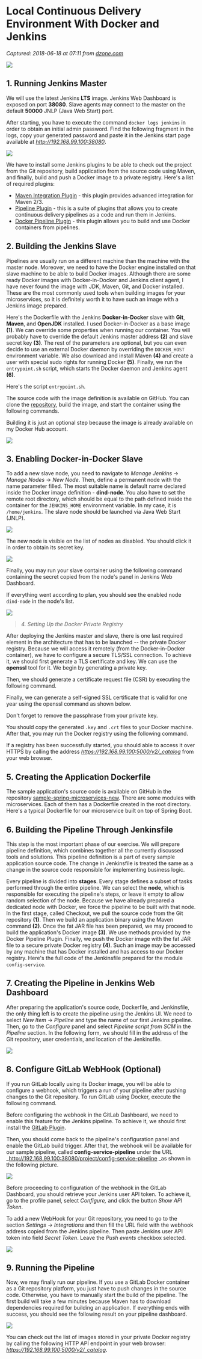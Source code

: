 # Local Continuous Delivery Environment With Docker and Jenkins

_Captured: 2018-06-18 at 07:11 from [dzone.com](https://dzone.com/articles/local-continuous-delivery-environment-with-docker?edition=382200&utm_source=Daily%20Digest&utm_medium=email&utm_campaign=Daily%20Digest%202018-06-17)_

![](https://piotrminkowski.files.wordpress.com/2018/06/art-docker-1.png?w=670&h=262)

## 1\. Running Jenkins Master

We will use the latest Jenkins **LTS** image. Jenkins Web Dashboard is exposed on port **38080**. Slave agents may connect to the master on the default **50000** JNLP (Java Web Start) port.

After starting, you have to execute the command `docker logs jenkins` in order to obtain an initial admin password. Find the following fragment in the logs, copy your generated password and paste it in the Jenkins start page available at _<http://192.168.99.100:38080>_.

![](https://piotrminkowski.files.wordpress.com/2018/06/art-docker-2.png?w=547&h=62)

We have to install some Jenkins plugins to be able to check out the project from the Git repository, build application from the source code using Maven, and finally, build and push a Docker image to a private registry. Here's a list of required plugins:

  * [Maven Integration Plugin](https://wiki.jenkins.io/display/JENKINS/Maven+Project+Plugin) \- this plugin provides advanced integration for Maven 2/3.
  * [Pipeline Plugin](https://wiki.jenkins.io/display/JENKINS/Pipeline+Plugin) \- this is a suite of plugins that allows you to create continuous delivery pipelines as a code and run them in Jenkins.
  * [Docker Pipeline Plugin](https://wiki.jenkins.io/display/JENKINS/Docker+Pipeline+Plugin) \- this plugin allows you to build and use Docker containers from pipelines.

## 2\. Building the Jenkins Slave

Pipelines are usually run on a different machine than the machine with the master node. Moreover, we need to have the Docker engine installed on that slave machine to be able to build Docker images. Although there are some ready Docker images with Docker-in-Docker and Jenkins client agent, I have never found the image with JDK, Maven, Git, and Docker installed. These are the most commonly used tools when building images for your microservices, so it is definitely worth it to have such an image with a Jenkins image prepared.

Here's the Dockerfile with the Jenkins **Docker-in-Docker** slave with **Git**, **Maven**, and **OpenJDK** installed. I used Docker-in-Docker as a base image **(1)**. We can override some properties when running our container. You will probably have to override the default Jenkins master address **(2)** and slave secret key **(3)**. The rest of the parameters are optional, but you can even decide to use an external Docker daemon by overriding the `DOCKER_HOST` environment variable. We also download and install Maven **(4)** and create a user with special sudo rights for running Docker **(5)**. Finally, we run the `entrypoint.sh` script, which starts the Docker daemon and Jenkins agent **(6)**.

Here's the script `entrypoint.sh`.

The source code with the image definition is available on GitHub. You can clone the [repository](https://github.com/piomin/jenkins-slave-dind-jnlp.git), build the image, and start the container using the following commands.

Building it is just an optional step because the image is already available on my Docker Hub account.

![](https://piotrminkowski.files.wordpress.com/2018/06/art-docker-3.png?w=840)

## 3\. Enabling Docker-in-Docker Slave

To add a new slave node, you need to navigate to _Manage Jenkins_ -> _Manage Nodes_ -> _New Node_. Then, define a permanent node with the name parameter filled. The most suitable name is default name declared inside the Docker image definition - **dind-node**. You also have to set the remote root directory, which should be equal to the path defined inside the container for the `JENKINS_HOME` environment variable. In my case, it is `/home/jenkins`. The slave node should be launched via Java Web Start (JNLP).

![](https://piotrminkowski.files.wordpress.com/2018/06/art-docker-4.png?w=598&h=203)

The new node is visible on the list of nodes as disabled. You should click it in order to obtain its secret key.

![](https://piotrminkowski.files.wordpress.com/2018/06/art-docker-5.png?w=840)

Finally, you may run your slave container using the following command containing the secret copied from the node's panel in Jenkins Web Dashboard.

If everything went according to plan, you should see the enabled node `dind-node` in the node's list.

![](https://piotrminkowski.files.wordpress.com/2018/06/art-docker-6.png?w=840)

> _4. Setting Up the Docker Private Registry_

After deploying the Jenkins master and slave, there is one last required element in the architecture that has to be launched -- the private Docker registry. Because we will access it remotely (from the Docker-in-Docker container), we have to configure a secure TLS/SSL connection. To achieve it, we should first generate a TLS certificate and key. We can use the **openssl** tool for it. We begin by generating a private key.

Then, we should generate a certificate request file (CSR) by executing the following command.

Finally, we can generate a self-signed SSL certificate that is valid for one year using the openssl command as shown below.

Don't forget to remove the passphrase from your private key.

You should copy the generated `.key` and `.crt` files to your Docker machine. After that, you may run the Docker registry using the following command.

If a registry has been successfully started, you should able to access it over HTTPS by calling the address _<https://192.168.99.100:5000/v2/_catalog>_ from your web browser.

## 5\. Creating the Application Dockerfile

The sample application's source code is available on GitHub in the repository [sample-spring-microservices-new](https://github.com/piomin/sample-spring-microservices-new.git). There are some modules with microservices. Each of them has a Dockerfile created in the root directory. Here's a typical Dockerfile for our microservice built on top of Spring Boot.

## 6\. Building the Pipeline Through Jenkinsfile

This step is the most important phase of our exercise. We will prepare pipeline definition, which combines together all the currently discussed tools and solutions. This pipeline definition is a part of every sample application source code. The change in Jenkinsfile is treated the same as a change in the source code responsible for implementing business logic.

Every pipeline is divided into **stages**. Every stage defines a subset of tasks performed through the entire pipeline. We can select the **node**, which is responsible for executing the pipeline's steps, or leave it empty to allow random selection of the node. Because we have already prepared a dedicated node with Docker, we force the pipeline to be built with that node. In the first stage, called Checkout, we pull the source code from the Git repository **(1)**. Then we build an application binary using the Maven command **(2)**. Once the fat JAR file has been prepared, we may proceed to build the application's Docker image **(3)**. We use methods provided by the Docker Pipeline Plugin. Finally, we push the Docker image with the fat JAR file to a secure private Docker registry **(4)**. Such an image may be accessed by any machine that has Docker installed and has access to our Docker registry. Here's the full code of the Jenkinsfile prepared for the module `config-service`.

## 7\. Creating the Pipeline in Jenkins Web Dashboard

After preparing the application's source code, Dockerfile, and Jenkinsfile, the only thing left is to create the pipeline using the Jenkins UI. We need to select _New Item_ -> _Pipeline_ and type the name of our first Jenkins pipeline. Then, go to the _Configure_ panel and select _Pipeline script from SCM_ in the _Pipeline_ section. In the following form, we should fill in the address of the Git repository, user credentials, and location of the Jenkinsfile.

![](https://piotrminkowski.files.wordpress.com/2018/06/art-docker-7.png?w=658&h=268)

## 8\. Configure GitLab WebHook (Optional)

If you run GitLab locally using its Docker image, you will be able to configure a webhook, which triggers a run of your pipeline after pushing changes to the Git repository. To run GitLab using Docker, execute the following command.

Before configuring the webhook in the GitLab Dashboard, we need to enable this feature for the Jenkins pipeline. To achieve it, we should first install the [GitLab Plugin](https://wiki.jenkins.io/display/JENKINS/GitLab+Plugin).

Then, you should come back to the pipeline's configuration panel and enable the GitLab build trigger. After that, the webhook will be available for our sample pipeline, called **config-service-pipeline** under the URL _<http://192.168.99.100:38080/project/config-service-pipeline> _as shown in the following picture.

![](https://piotrminkowski.files.wordpress.com/2018/06/art-docker-9.png?w=617&h=176)

Before proceeding to configuration of the webhook in the GitLab Dashboard, you should retrieve your Jenkins user API token. To achieve it, go to the profile panel, select _Configure,_ and click the button _Show API Token_.

To add a new WebHook for your Git repository, you need to go to the section _Settings_ -> _Integrations_ and then fill the URL field with the webhook address copied from the Jenkins pipeline. Then paste Jenkins user API token into field _Secret Token_. Leave the _Push events_ checkbox selected.

![](https://piotrminkowski.files.wordpress.com/2018/06/art-docker-11.png?w=565&h=256)

## 9\. Running the Pipeline

Now, we may finally run our pipeline. If you use a GitLab Docker container as a Git repository platform, you just have to push changes in the source code. Otherwise, you have to manually start the build of the pipeline. The first build will take a few minutes because Maven has to download dependencies required for building an application. If everything ends with success, you should see the following result on your pipeline dashboard.

![](https://piotrminkowski.files.wordpress.com/2018/06/art-docker-13.png?w=628&h=145)

You can check out the list of images stored in your private Docker registry by calling the following HTTP API endpoint in your web browser: _<https://192.168.99.100:5000/v2/_catalog>_.
